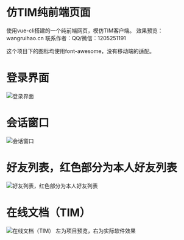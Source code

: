 # 仿TIM纯前端页面
使用vue-cli搭建的一个纯前端网页，模仿TIM客户端。
效果预览：wangruihao.cn
联系作者：QQ/微信：1205251191

这个项目下的图标均使用font-awesome，没有移动端的适配。
# 登录界面
![登录界面](https://gitee.com/uploads/images/2017/1130/180450_4fe6f12a_1627195.png "login.png")
# 会话窗口
![会话窗口](https://gitee.com/uploads/images/2017/1130/180517_24f46701_1627195.png "message.png")
# 好友列表，红色部分为本人好友列表
![好友列表，红色部分为本人好友列表](https://gitee.com/uploads/images/2017/1130/180538_b9d708e8_1627195.png "friends.png")
# 在线文档（TIM）
![在线文档（TIM）](https://gitee.com/uploads/images/2017/1130/180609_72d229a8_1627195.png "onLineWord.png")
左为项目预览，右为实际软件效果
